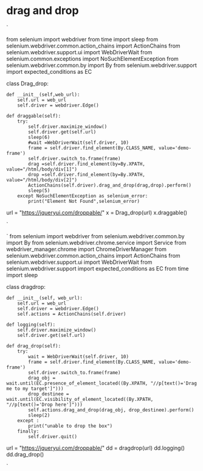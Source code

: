 # drag and drop

`

from selenium import webdriver
from time import sleep
from selenium.webdriver.common.action_chains import ActionChains
from selenium.webdriver.support.ui import WebDriverWait
from selenium.common.exceptions import NoSuchElementException
from selenium.webdriver.common.by import By
from selenium.webdriver.support import expected_conditions as EC



class Drag_drop:

    def __init__(self,web_url):
        self.url = web_url
        self.driver = webdriver.Edge()

    def draggable(self):
        try:
            self.driver.maximize_window()
            self.driver.get(self.url)
            sleep(6)
            #wait =WebDriverWait(self.driver, 10)
            frame = self.driver.find_element(By.CLASS_NAME, value='demo-frame')
            self.driver.switch_to.frame(frame)
            drag =self.driver.find_element(by=By.XPATH, value="/html/body/div[1]")
            drop =self.driver.find_element(by=By.XPATH, value="/html/body/div[2]")
            ActionChains(self.driver).drag_and_drop(drag,drop).perform()
            sleep(5)
        except NoSuchElementException as selenium_error:
            print("Element Not Found",selenium_error)


url = "https://jqueryui.com/droppable/"
x = Drag_drop(url)
x.draggable()


`

`
from selenium import webdriver
from selenium.webdriver.common.by import By
from selenium.webdriver.chrome.service import Service
from webdriver_manager.chrome import ChromeDriverManager
from selenium.webdriver.common.action_chains import ActionChains
from selenium.webdriver.support.ui import WebDriverWait
from selenium.webdriver.support import expected_conditions as EC
from time import sleep

class dragdrop:

    def __init__(self, web_url):
        self.url = web_url
        self.driver = webdriver.Edge()
        self.actions = ActionChains(self.driver)

    def logging(self):
        self.driver.maximize_window()
        self.driver.get(self.url)

    def drag_drop(self):
        try:
            wait = WebDriverWait(self.driver, 10)
            frame = self.driver.find_element(By.CLASS_NAME, value='demo-frame')
            self.driver.switch_to.frame(frame)
            drag_obj = wait.until(EC.presence_of_element_located((By.XPATH, "//p[text()='Drag me to my target']")))
            drop_destinee = wait.until(EC.visibility_of_element_located((By.XPATH, "//p[text()='Drop here']")))
            self.actions.drag_and_drop(drag_obj, drop_destinee).perform()
            sleep(2)
        except :
            print("unable to drop the box")
        finally:
            self.driver.quit()

url = "https://jqueryui.com/droppable/"
dd = dragdrop(url)
dd.logging()
dd.drag_drop()

`